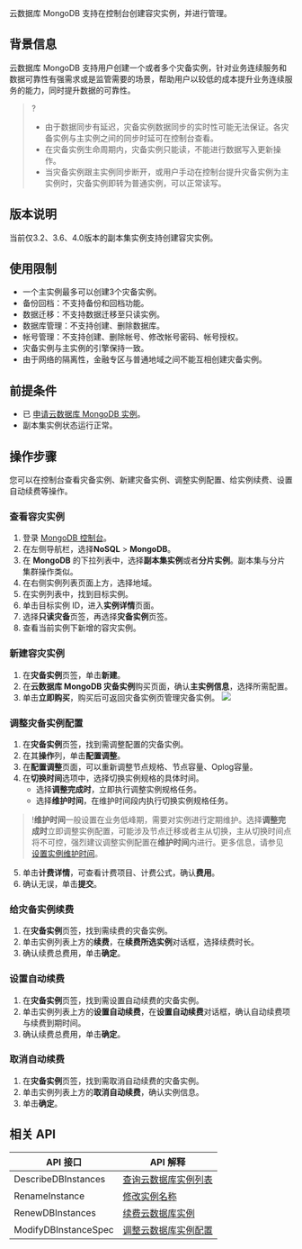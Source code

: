 云数据库 MongoDB 支持在控制台创建容灾实例，并进行管理。

## 背景信息
云数据库 MongoDB 支持用户创建一个或者多个灾备实例，针对业务连续服务和数据可靠性有强需求或是监管需要的场景，帮助用户以较低的成本提升业务连续服务的能力，同时提升数据的可靠性。
>?
>- 由于数据同步有延迟，灾备实例数据同步的实时性可能无法保证。各灾备实例与主实例之间的同步时延可在控制台查看。
>- 在灾备实例生命周期内，灾备实例只能读，不能进行数据写入更新操作。
>- 当灾备实例跟主实例同步断开，或用户手动在控制台提升灾备实例为主实例时，灾备实例即转为普通实例，可以正常读写。


## 版本说明
当前仅3.2、3.6、4.0版本的副本集实例支持创建容灾实例。

## 使用限制 
- 一个主实例最多可以创建3个灾备实例。
- 备份回档：不支持备份和回档功能。
- 数据迁移：不支持数据迁移至只读实例。
- 数据库管理：不支持创建、删除数据库。
- 帐号管理：不支持创建、删除帐号、修改帐号密码、帐号授权。
- 灾备实例与主实例的引擎保持一致。
- 由于网络的隔离性，金融专区与普通地域之间不能互相创建灾备实例。

## 前提条件
- 已 [申请云数据库 MongoDB 实例](https://cloud.tencent.com/document/product/240/3551)。
- 副本集实例状态运行正常。

## 操作步骤 
您可以在控制台查看灾备实例、新建灾备实例、调整实例配置、给实例续费、设置自动续费等操作。

### 查看容灾实例
1. 登录 [MongoDB 控制台](https://console.cloud.tencent.com/mongodb/sharding)。
2. 在左侧导航栏，选择**NoSQL** > **MongoDB**。
3. 在 **MongoDB** 的下拉列表中，选择**副本集实例**或者**分片实例**。副本集与分片集群操作类似。
4. 在右侧实例列表页面上方，选择地域。
5. 在实例列表中，找到目标实例。
6. 单击目标实例 ID，进入**实例详情**页面。
7. 选择**只读灾备**页签，再选择**灾备实例**页签。
8. 查看当前实例下新增的容灾实例。

### 新建容灾实例
1. 在**灾备实例**页签，单击**新建**。
2. 在**云数据库 MongoDB 灾备实例**购买页面，确认**主实例信息**，选择所需配置。
3. 单击**立即购买**，购买后可返回灾备实例页管理灾备实例。
![](https://main.qcloudimg.com/raw/aa27a4f27d031c09f424d35678cf36c6.png)

### 调整灾备实例配置
1. 在**灾备实例**页签，找到需调整配置的灾备实例。
2. 在其**操作**列，单击**配置调整**。
3. 在**配置调整**页面，可以重新调整节点规格、节点容量、Oplog容量。
4. 在**切换时间**选项中，选择切换实例规格的具体时间。
   - 选择**调整完成时**，立即执行调整实例规格任务。
   - 选择**维护时间**，在维护时间段内执行切换实例规格任务。
> !**维护时间**一般设置在业务低峰期，需要对实例进行定期维护。选择**调整完成时**立即调整实例配置，可能涉及节点迁移或者主从切换，主从切换时间点将不可控，强烈建议调整实例配置在**维护时间**内进行。更多信息，请参见 [设置实例维护时间](https://cloud.tencent.com/document/product/240/19910)。
5. 单击**计费详情**，可查看计费项目、计费公式，确认**费用**。
6. 确认无误，单击**提交**。

### 给灾备实例续费
1. 在**灾备实例**页签，找到需续费的灾备实例。
2. 单击实例列表上方的**续费**，在**续费所选实例**对话框，选择续费时长。
3. 确认续费总费用，单击**确定**。

### 设置自动续费
1. 在**灾备实例**页签，找到需设置自动续费的灾备实例。
2. 单击实例列表上方的**设置自动续费**，在**设置自动续费**对话框，确认自动续费项与续费到期时间。
3. 确认续费总费用，单击**确定**。

### 取消自动续费
1. 在**灾备实例**页签，找到需取消自动续费的灾备实例。
2. 单击实例列表上方的**取消自动续费**，确认实例信息。
3. 单击**确定**。

## 相关 API
| API 接口              | API 解释                                                      |
| -------------------- | ------------------------------------------------------------ |
| DescribeDBInstances  | [查询云数据库实例列表](https://cloud.tencent.com/document/api/240/38568) |
| RenameInstance       | [修改实例名称](https://cloud.tencent.com/document/api/240/38563) |
| RenewDBInstances     | [续费云数据库实例](https://cloud.tencent.com/document/api/240/43595) |
| ModifyDBInstanceSpec | [调整云数据库实例配置](https://cloud.tencent.com/document/api/240/38565) |

